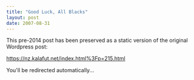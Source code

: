 ```yaml
---
title: "Good Luck, All Blacks"
layout: post
date: 2007-08-31
---
```


This pre-2014 post has been preserved as a static version of the original Wordpress post:

https://nz.kalafut.net/index.html%3Fp=215.html

You'll be redirected automatically...

<head>
  <meta http-equiv="refresh" content="5;url=https://nz.kalafut.net/index.html%3Fp=215.html">
</head>

